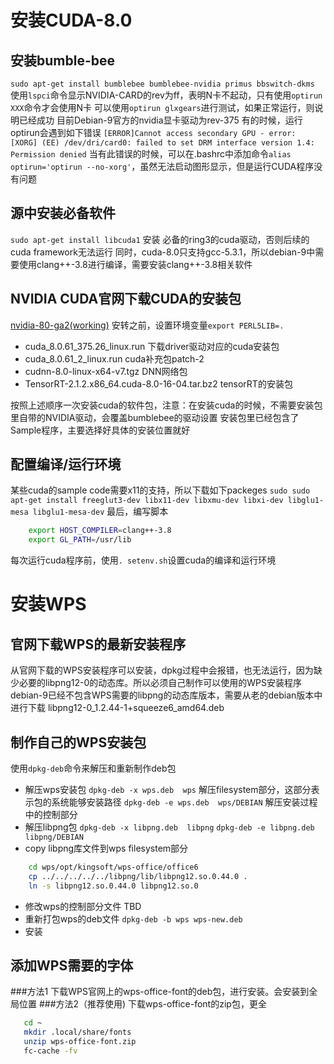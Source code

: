 # 安装CUDA-8.0
## 安装bumble-bee
```sudo apt-get install bumblebee bumblebee-nvidia primus bbswitch-dkms```
使用```lspci```命令显示NVIDIA-CARD的rev为ff，表明N卡不起动，只有使用```optirun XXX```命令才会使用N卡
可以使用```optirun glxgears```进行测试，如果正常运行，则说明已经成功
目前Debian-9官方的nvidia显卡驱动为rev-375
有的时候，运行optirun会遇到如下错误
```[ERROR]Cannot access secondary GPU - error: [XORG] (EE) /dev/dri/card0: failed to set DRM interface version 1.4: Permission denied```
当有此错误的时候，可以在.bashrc中添加命令```alias optirun='optirun --no-xorg'```，虽然无法启动图形显示，但是运行CUDA程序没有问题
## 源中安装必备软件
```sudo apt-get install libcuda1```
安装 必备的ring3的cuda驱动，否则后续的cuda framework无法运行
同时，cuda-8.0只支持gcc-5.3.1，所以debian-9中需要使用clang++-3.8进行编译，需要安装clang++-3.8相关软件
## NVIDIA CUDA官网下载CUDA的安装包
[nvidia-80-ga2(working)](https://developer.nvidia.com/cuda-80-ga2-download-archive) 
安转之前，设置环境变量```export PERL5LIB=.```
- cuda_8.0.61_375.26_linux.run	下载driver驱动对应的cuda安装包
- cuda_8.0.61_2_linux.run		cuda补充包patch-2
- cudnn-8.0-linux-x64-v7.tgz	DNN网络包
- TensorRT-2.1.2.x86_64.cuda-8.0-16-04.tar.bz2	tensorRT的安装包

按照上述顺序一次安装cuda的软件包，注意：在安装cuda的时候，不需要安装包里自带的NVIDIA驱动，会覆盖bumblebee的驱动设置
安装包里已经包含了Sample程序，主要选择好具体的安装位置就好

## 配置编译/运行环境
某些cuda的sample code需要x11的支持，所以下载如下packeges
```sudo sudo apt-get install freeglut3-dev libx11-dev libxmu-dev libxi-dev libglu1-mesa libglu1-mesa-dev```
最后，编写脚本
```bash
    export HOST_COMPILER=clang++-3.8
    export GL_PATH=/usr/lib
```
每次运行cuda程序前，使用```. setenv.sh```设置cuda的编译和运行环境
# 安装WPS
## 官网下载WPS的最新安装程序
从官网下载的WPS安装程序可以安装，dpkg过程中会报错，也无法运行，因为缺少必要的libpng12-0的动态库。所以必须自己制作可以使用的WPS安装程序
debian-9已经不包含WPS需要的libpng的动态库版本，需要从老的debian版本中进行下载
libpng12-0_1.2.44-1+squeeze6_amd64.deb
## 制作自己的WPS安装包
使用```dpkg-deb```命令来解压和重新制作deb包
* 解压wps安装包
	```dpkg-deb -x wps.deb  wps```		解压filesystem部分，这部分表示包的系统能够安装路径
	```dpkg-deb -e wps.deb  wps/DEBIAN```	解压安装过程中的控制部分
* 解压libpng包
```dpkg-deb -x libpng.deb  libpng```
```dpkg-deb -e libpng.deb  libpng/DEBIAN```
* copy libpng库文件到wps filesystem部分
```bash
    cd wps/opt/kingsoft/wps-office/office6
    cp ../../../../../libpng/lib/libpng12.so.0.44.0 .
    ln -s libpng12.so.0.44.0 libpng12.so.0
```
* 修改wps的控制部分文件
TBD
* 重新打包wps的deb文件
```dpkg-deb -b wps wps-new.deb```
* 安装
## 添加WPS需要的字体
###方法1
下载WPS官网上的wps-office-font的deb包，进行安装。会安装到全局位置
###方法2（推荐使用)
下载wps-office-font的zip包，更全
```bash
   cd ~
   mkdir .local/share/fonts
   unzip wps-office-font.zip
   fc-cache -fv
```